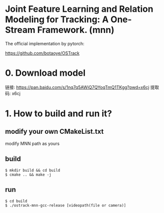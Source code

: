 # Joint Feature Learning and Relation Modeling for Tracking: A One-Stream Framework. (mnn)

The official implementation by pytorch:

https://github.com/botaoye/OSTrack

# 0. Download model
链接: https://pan.baidu.com/s/1nq7q5AWiQ7QYoqTmQ1TKgg?pwd=x6cj 提取码: x6cj

# 1. How to build and run it?

## modify your own CMakeList.txt
modify MNN path as yours

## build
```
$ mkdir build && cd build
$ cmake .. && make -j 
```

## run
```
$ cd build
$ ./ostrack-mnn-gcc-release [videopath(file or camera)]
```